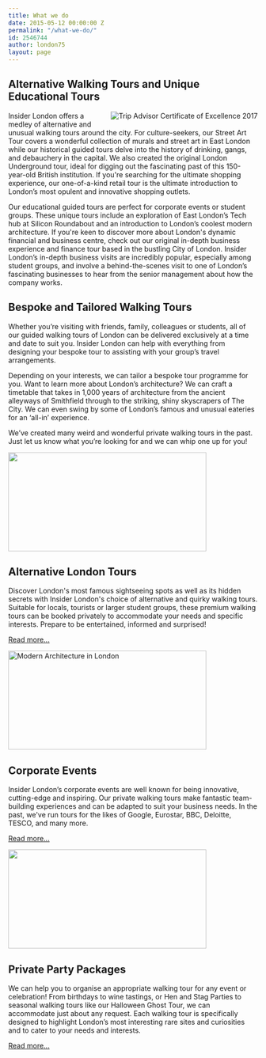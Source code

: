 ```yaml
---
title: What we do
date: 2015-05-12 00:00:00 Z
permalink: "/what-we-do/"
id: 2546744
author: london75
layout: page
---
```


## Alternative Walking Tours and Unique Educational Tours

<p> <img src="/uploads/2017_COE_Logos_API_178x180_en-US-UK.jpg" alt="Trip Advisor Certificate of Excellence 2017" style="float: right; padding-left: 1.5em; padding-bottom: 1em"> Insider London offers a medley of alternative and unusual walking tours around the city. For culture-seekers, our Street Art Tour covers a wonderful collection of murals and street art in East London while our historical guided tours delve into the history of drinking, gangs, and debauchery in the capital. We also created the original London Underground tour, ideal for digging out the fascinating past of this 150-year-old British institution. If you're searching for the ultimate shopping experience, our one-of-a-kind retail tour is the ultimate introduction to London’s most opulent and innovative shopping outlets.</p>

<p>Our educational guided tours are perfect for corporate events or student groups. These unique tours include an exploration of East London’s Tech hub at Silicon Roundabout and an introduction to London’s coolest modern architecture. If you're keen to discover more about London's dynamic financial and business centre, check out our original in-depth business experience and finance tour based in the bustling City of London. Insider London’s in-depth business visits are incredibly popular, especially among student groups, and involve a behind-the-scenes visit to one of London’s fascinating businesses to hear from the senior management about how the company works.</p>

<div>
<h2>Bespoke and Tailored Walking Tours</h2>
<p>Whether you’re visiting with friends, family, colleagues or students, all of our guided walking tours of London can be delivered exclusively at a time and date to suit you. Insider London can help with everything from designing your bespoke tour to assisting with your group’s travel arrangements.</p>
<p>Depending on your interests, we can tailor a bespoke tour programme for you. Want to learn more about London’s architecture? We can craft a timetable that takes in 1,000 years of architecture from the ancient alleyways of Smithfield through to the striking, shiny skyscrapers of The City. We can even swing by some of London’s famous and unusual eateries for an ‘all-in’ experience.</p>
<p>We’ve created many weird and wonderful private walking tours in the past. Just let us know what you’re looking for and we can whip one up for you!</p>
<img src="/wp-content/uploads/2015/04/5103793738_5df66b09ba_o-400x200.jpeg" width="400" height="200" alt="" title="" />
</div>

<div>
	<h2>Alternative London Tours</h2>
	<p>Discover London's most famous sightseeing spots as well as its hidden secrets with Insider London's choice of alternative and quirky walking tours. Suitable for locals, tourists or larger student groups, these premium walking tours can be booked privately to accommodate your needs and specific interests. Prepare to be entertained, informed and surprised!</p>
	<p><a href="/alternative-london-tours" title="">Read more...</a></p>
	<img src="/wp-content/uploads/2015/04/Modern-Architecture-400x200.jpg" width="400" height="200" alt="Modern Architecture in London" title="Modern Architecture in London" />
</div>

<div>
	<h2>Corporate Events</h2>
	<p>Insider London’s corporate events are well known for being innovative, cutting-edge and inspiring. Our private walking tours make fantastic team-building experiences and can be adapted to suit your business needs. In the past, we've run tours for the likes of Google, Eurostar, BBC, Deloitte, TESCO, and many more.</p>
	<p><a href="/corporate-events/">Read more...</a></p>
	<img src="/wp-content/uploads/2015/05/Fotolia_24879531_M-400x200.jpg" width="400" height="200" alt="" title="" />
</div>

<div>
<h2>Private Party Packages</h2>
<p>We can help you to organise an appropriate walking tour for any event or celebration! From birthdays to wine tastings, or Hen and Stag Parties to seasonal walking tours like our Halloween Ghost Tour, we can accommodate just about any request. Each walking tour is specifically designed to highlight London’s most interesting rare sites and curiosities and to cater to your needs and interests.</p>
<p><a href="/tours/private-tours/" title="" target="_self">Read more...</a></p>
</div>
